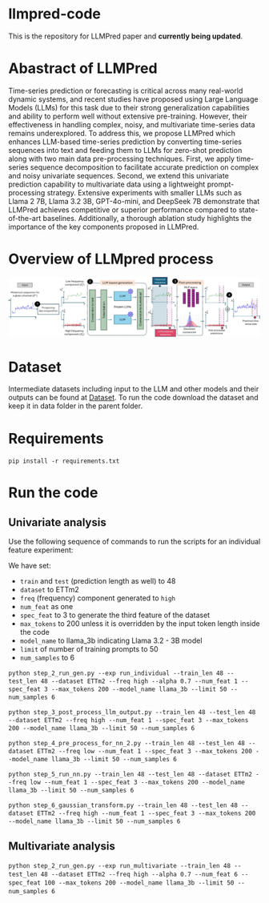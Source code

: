 # llmpred-code
This is the repository for LLMPred paper and **currently being updated**.

# Abastract of LLMPred
Time-series prediction or forecasting is critical across many real-world dynamic systems, and recent studies have proposed using Large Language Models (LLMs) for this task due to their strong generalization capabilities and ability to perform well without extensive pre-training.
However, their effectiveness in handling complex, noisy, and multivariate time-series data remains underexplored. To address this, we propose LLMPred which enhances LLM-based time-series prediction by converting time-series sequences into text and feeding them to LLMs for zero-shot prediction along with two main data pre-processing techniques. First, we apply time-series sequence decomposition to facilitate accurate prediction on complex and noisy univariate sequences. Second, we extend this univariate prediction capability to multivariate data using a lightweight prompt-processing strategy. Extensive experiments with smaller LLMs such as Llama 2 7B, Llama 3.2 3B, GPT-4o-mini, and DeepSeek 7B demonstrate that LLMPred achieves competitive or superior performance compared to state-of-the-art baselines. Additionally, a thorough ablation study highlights the importance of the key components proposed in LLMPred. 

# Overview of LLMpred process
<img src="overview_revised.jpg" alt="My Image" width="1000"/>

# Dataset
Intermediate datasets including input to the LLM and other models and their outputs can be found at [Dataset](https://drive.google.com/drive/folders/1z3gY4nfkHPGF0JJcoKwRQCS3fYjstGkj?usp=sharing). To run the code download the dataset and keep it in data folder in the parent folder.

# Requirements
`pip install -r requirements.txt`

# Run the code

## Univariate analysis

Use the following sequence of commands to run the scripts for an individual feature experiment: 

We have set:  
- `train` and `test` (prediction length as well) to 48  
- `dataset` to ETTm2  
- `freq` (frequency) component generated to `high`  
- `num_feat` as one  
- `spec_feat` to 3 to generate the third feature of the dataset  
- `max_tokens` to 200 unless it is overridden by the input token length inside the code  
- `model_name` to llama_3b indicating Llama 3.2 - 3B model
- `limit` of number of training prompts to 50  
- `num_samples` to 6

```
python step_2_run_gen.py --exp run_individual --train_len 48 --test_len 48 --dataset ETTm2 --freq high --alpha 0.7 --num_feat 1 --spec_feat 3 --max_tokens 200 --model_name llama_3b --limit 50 --num_samples 6
```
```
python step_3_post_process_llm_output.py --train_len 48 --test_len 48 --dataset ETTm2 --freq high --num_feat 1 --spec_feat 3 --max_tokens 200 --model_name llama_3b --limit 50 --num_samples 6
```
```
python step_4_pre_process_for_nn_2.py --train_len 48 --test_len 48 --dataset ETTm2 --freq low --num_feat 1 --spec_feat 3 --max_tokens 200 --model_name llama_3b --limit 50 --num_samples 6
```
```
python step_5_run_nn.py --train_len 48 --test_len 48 --dataset ETTm2 --freq low --num_feat 1 --spec_feat 3 --max_tokens 200 --model_name llama_3b --limit 50 --num_samples 6
```
```
python step_6_gaussian_transform.py --train_len 48 --test_len 48 --dataset ETTm2 --freq high --num_feat 1 --spec_feat 3 --max_tokens 200 --model_name llama_3b --limit 50 --num_samples 6
```

## Multivariate analysis
```python step_2_run_gen.py --exp run_multivariate --train_len 48 --test_len 48 --dataset ETTm2 --freq high --alpha 0.7 --num_feat 6 --spec_feat 100 --max_tokens 200 --model_name llama_3b --limit 50 --num_samples 6```





